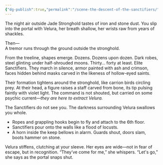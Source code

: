 ```yaml
---
{"dg-publish":true,"permalink":"/scene-the-descent-of-the-sanctifiers/"}
---
```


The night air outside Jade Stronghold tastes of iron and stone dust. You slip into the portal with Velura, her breath shallow, her wrists raw from years of shackles.  

Then—  
A tremor runs through the ground outside the stronghold.

From the treeline, shapes emerge. Dozens. Dozens upon dozen. Dark robes, steel glinting under half-shrouded moons. Thirty… forty at least. Elite Sanctifiers. They march in silence, armor painted with ash and crimson, faces hidden behind masks carved in the likeness of hollow-eyed saints.

Their formation tightens around the stronghold, like carrion birds circling prey. At their head, a figure raises a staff carved from bone, its tip pulsing faintly with violet light. The command is not shouted, but carried on some psychic current—_they are here to extract Velura._

The Sanctifiers do not see you. The darkness surrounding Velura swallows you whole. 

- Ropes and grappling hooks begin to fly and attach to the 6th floor.
- Sanctifiers pour onto the walls like a flood of locusts.
- A horn inside the keep bellows in alarm. Guards shout, doors slam, boots hammer on stone.

Velura stiffens, clutching at your sleeve. Her eyes are wide—not in fear of escape, but in recognition. “They’ve come for me,” she whispers. “Let's go,” she says as the portal snaps shut.